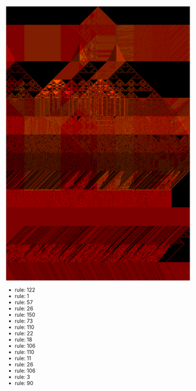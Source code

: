 ![photo](./output.png) 
 * rule: 122
* rule: 1
* rule: 57
* rule: 26
* rule: 150
* rule: 73
* rule: 110
* rule: 22
* rule: 18
* rule: 106
* rule: 110
* rule: 11
* rule: 26
* rule: 106
* rule: 3
* rule: 90

